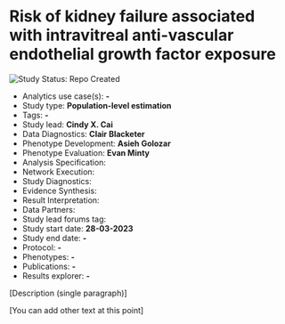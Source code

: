 Risk of kidney failure associated with intravitreal anti-vascular endothelial growth factor exposure
=============

<img src="https://img.shields.io/badge/Study%20Status-Repo%20Created-lightgray.svg" alt="Study Status: Repo Created">

- Analytics use case(s): **-**
- Study type: **Population-level estimation**
- Tags: **-**
- Study lead: **Cindy X. Cai**
- Data Diagnostics: **Clair Blacketer**
- Phenotype Development: **Asieh Golozar**
- Phenotype Evaluation: **Evan Minty**
- Analysis Specification:
- Network Execution:
- Study Diagnostics:
- Evidence Synthesis:
- Result Interpretation:
- Data Partners: 
- Study lead forums tag:
- Study start date: **28-03-2023**
- Study end date: **-**
- Protocol: **-**
- Phenotypes: **-**
- Publications: **-**
- Results explorer: **-**

[Description (single paragraph)]

[You can add other text at this point]
